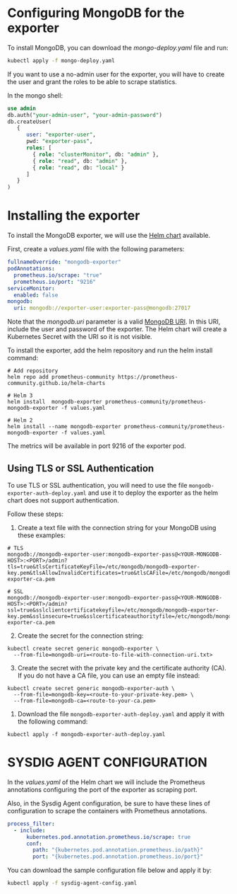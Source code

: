 # Configuring MongoDB for the exporter
To install MongoDB, you can download the _mongo-deploy.yaml_ file and run:
```bash
kubectl apply -f mongo-deploy.yaml
```

If you want to use a no-admin user for the exporter, you will have to create the user and grant the roles to be able to scrape statistics. 

In the mongo shell:
```sql
use admin
db.auth("your-admin-user", "your-admin-password")
db.createUser(
   {
      user: "exporter-user",
      pwd: "exporter-pass",
      roles: [ 
        { role: "clusterMonitor", db: "admin" },
        { role: "read", db: "admin" },
        { role: "read", db: "local" } 
      ]
   }
)
```

# Installing the exporter
To install the MongoDB exporter, we will use the [Helm chart](https://github.com/helm/charts/tree/master/stable/prometheus-mongodb-exporter) available. 

First, create a _values.yaml_ file with the following parameters:
```yaml
fullnameOverride: "mongodb-exporter"
podAnnotations:
  prometheus.io/scrape: "true"
  prometheus.io/port: "9216"
serviceMonitor:
  enabled: false
mongodb:
  uri: mongodb://exporter-user:exporter-pass@mongodb:27017
```

Note that the _mongodb.uri_ parameter is a valid [MongoDB URI](https://github.com/prometheus-community/helm-charts/blob/main/charts/prometheus-mongodb-exporter/README.md).
In this URI, include the user and password of the exporter. The Helm chart will create a Kubernetes Secret with the URI so it is not visible. 

To install the exporter, add the helm repository and run the helm install command:
```
# Add repository
helm repo add prometheus-community https://prometheus-community.github.io/helm-charts

# Helm 3
helm install  mongodb-exporter prometheus-community/prometheus-mongodb-exporter -f values.yaml

# Helm 2
helm install --name mongodb-exporter prometheus-community/prometheus-mongodb-exporter -f values.yaml
```

The metrics will be available in port 9216 of the exporter pod.

## Using TLS or SSL Authentication
To use TLS or SSL authentication, you will need to use the file `mongodb-exporter-auth-deploy.yaml` and use it to deploy the exporter as the helm chart does not support authentication.

Follow these steps: 

1. Create a text file with the connection string for your MongoDB using these examples: 
```
# TLS
mongodb://mongodb-exporter-user:mongodb-exporter-pass@<YOUR-MONGODB-HOST>:<PORT>/admin?tls=true&tlsCertificateKeyFile=/etc/mongodb/mongodb-exporter-key.pem&tlsAllowInvalidCertificates=true&tlsCAFile=/etc/mongodb/mongodb-exporter-ca.pem

# SSL
mongodb://mongodb-exporter-user:mongodb-exporter-pass@<YOUR-MONGODB-HOST>:<PORT>/admin?ssl=true&sslclientcertificatekeyfile=/etc/mongodb/mongodb-exporter-key.pem&sslinsecure=true&sslcertificateauthorityfile=/etc/mongodb/mongodb-exporter-ca.pem
```
2. Create the secret for the connection string:
```
kubectl create secret generic mongodb-exporter \
  --from-file=mongodb-uri=<route-to-file-with-connection-uri.txt>
```

3. Create the secret with the private key and the certificate authority (CA). If you do not have a CA file, you can use an empty file instead:
```
kubectl create secret generic mongodb-exporter-auth \
  --from-file=mongodb-key=<route-to-your-private-key.pem> \
  --from-file=mongodb-ca=<route-to-your-ca.pem> 
```

1. Download the file `mongodb-exporter-auth-deploy.yaml` and apply it with the following command:
```
kubectl apply -f mongodb-exporter-auth-deploy.yaml
```

# SYSDIG AGENT CONFIGURATION
In the _values.yaml_ of the Helm chart we will include the Prometheus annotations configuring the port of the exporter as scraping port.    

Also, in the Sysdig Agent configuration, be sure to have these lines of configuration to scrape the containers with Prometheus annotations.
```yaml
process_filter:
  - include:
      kubernetes.pod.annotation.prometheus.io/scrape: true
      conf:
        path: "{kubernetes.pod.annotation.prometheus.io/path}"
        port: "{kubernetes.pod.annotation.prometheus.io/port}"
```

You can download the sample configuration file below and apply it by:
```bash
kubectl apply -f sysdig-agent-config.yaml
```